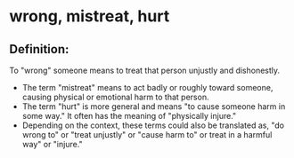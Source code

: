 # wrong, mistreat, hurt #

## Definition: ##

To "wrong" someone means to treat that person unjustly and dishonestly.

* The term "mistreat" means to act badly or roughly toward someone, causing physical or emotional harm to that person.
* The term "hurt" is more general and means "to cause someone harm in some way." It often has the meaning of "physically injure."
* Depending on the context, these terms could also be translated as, "do wrong to" or "treat unjustly" or "cause harm to" or treat in a harmful way" or "injure."

